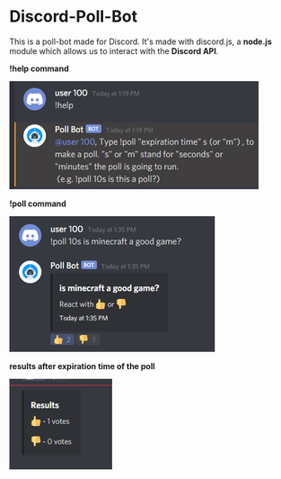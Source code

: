# Discord-Poll-Bot

This is a poll-bot made for Discord. It's made with discord.js, a __node.js__ module which allows us to interact with the __Discord API__.

__!help command__

![!help](https://github.com/TasosMallios/Discord-Poll-Bot/blob/master/images/!help.png)

__!poll command__

![!poll](https://github.com/TasosMallios/Discord-Poll-Bot/blob/master/images/!poll.png)

__results after expiration time of the poll__

![results](https://github.com/TasosMallios/Discord-Poll-Bot/blob/master/images/results.png)
